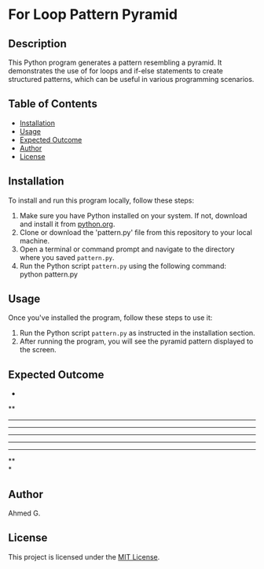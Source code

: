 # For Loop Pattern Pyramid

## Description
This Python program generates a pattern resembling a pyramid. It demonstrates the use of for loops and if-else statements to create structured patterns, which can be useful in various programming scenarios.


## Table of Contents
- [Installation](#installation)
- [Usage](#usage)
- [Expected Outcome](#expected-outcome)
- [Author](#author)
- [License](#license)

## Installation
To install and run this program locally, follow these steps:  
1. Make sure you have Python installed on your system. If not, download and install it from [python.org](https://www.python.org/).
2. Clone or download the 'pattern.py' file from this repository to your local machine.
3. Open a terminal or command prompt and navigate to the directory where you saved `pattern.py`.
4. Run the Python script `pattern.py` using the following command:  
   python pattern.py


## Usage
Once you've installed the program, follow these steps to use it:    
1. Run the Python script `pattern.py` as instructed in the installation section.
2. After running the program, you will see the pyramid pattern displayed to the screen.


## Expected Outcome
*      
**      
***    
****    
*****    
****    
***    
**    
*    


## Author
Ahmed G.


## License
This project is licensed under the [MIT License](LICENSE).
